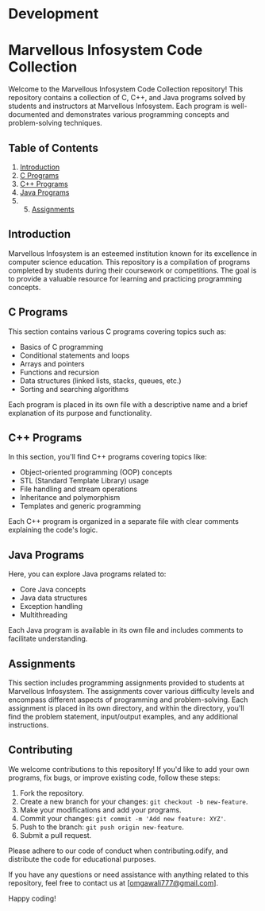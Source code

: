 # Development

# Marvellous Infosystem Code Collection

Welcome to the Marvellous Infosystem Code Collection repository! This repository contains a collection of C, C++, and Java programs solved by students and instructors at Marvellous Infosystem. Each program is well-documented and demonstrates various programming concepts and problem-solving techniques.

## Table of Contents

1. [Introduction](#introduction)
2. [C Programs](#c-programs)
3. [C++ Programs](#c++-programs)
4. [Java Programs](#java-programs)
5. 5. [Assignments](#assignments)

## Introduction

Marvellous Infosystem is an esteemed institution known for its excellence in computer science education. This repository is a compilation of programs completed by students during their coursework or competitions. The goal is to provide a valuable resource for learning and practicing programming concepts.

## C Programs

This section contains various C programs covering topics such as:

- Basics of C programming
- Conditional statements and loops
- Arrays and pointers
- Functions and recursion
- Data structures (linked lists, stacks, queues, etc.)
- Sorting and searching algorithms

Each program is placed in its own file with a descriptive name and a brief explanation of its purpose and functionality.

## C++ Programs

In this section, you'll find C++ programs covering topics like:

- Object-oriented programming (OOP) concepts
- STL (Standard Template Library) usage
- File handling and stream operations
- Inheritance and polymorphism
- Templates and generic programming

Each C++ program is organized in a separate file with clear comments explaining the code's logic.

## Java Programs

Here, you can explore Java programs related to:

- Core Java concepts
- Java data structures
- Exception handling
- Multithreading 

Each Java program is available in its own file and includes comments to facilitate understanding.

## Assignments

This section includes programming assignments provided to students at Marvellous Infosystem. The assignments cover various difficulty levels and encompass different aspects of programming and problem-solving. Each assignment is placed in its own directory, and within the directory, you'll find the problem statement, input/output examples, and any additional instructions.


## Contributing

We welcome contributions to this repository! If you'd like to add your own programs, fix bugs, or improve existing code, follow these steps:

1. Fork the repository.
2. Create a new branch for your changes: `git checkout -b new-feature`.
3. Make your modifications and add your programs.
4. Commit your changes: `git commit -m 'Add new feature: XYZ'`.
5. Push to the branch: `git push origin new-feature`.
6. Submit a pull request.

Please adhere to our code of conduct when contributing.odify, and distribute the code for educational purposes.

If you have any questions or need assistance with anything related to this repository, feel free to contact us at [omgawali777@gmail.com].

Happy coding!
